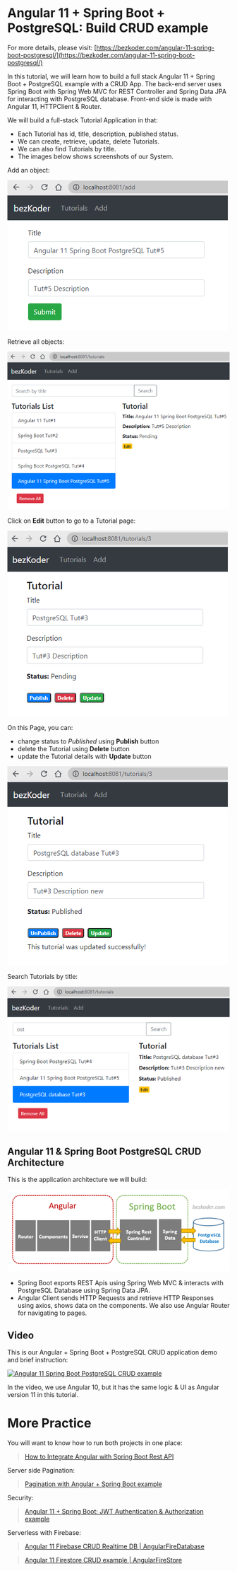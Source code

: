# Angular 11 + Spring Boot + PostgreSQL: Build CRUD example

For more details, please visit:
[https://bezkoder.com/angular-11-spring-boot-postgresql/](https://bezkoder.com/angular-11-spring-boot-postgresql/)

In this tutorial, we will learn how to build a full stack Angular 11 + Spring Boot + PostgreSQL example with a CRUD App. The back-end server uses Spring Boot with Spring Web MVC for REST Controller and Spring Data JPA for interacting with PostgreSQL database. Front-end side is made with Angular 11, HTTPClient & Router.

We will build a full-stack Tutorial Application in that:

- Each Tutorial has id, title, description, published status.
- We can create, retrieve, update, delete Tutorials.
- We can also find Tutorials by title.
- The images below shows screenshots of our System.

Add an object:

![angular-11-spring-boot-postgresql-example-crud-create-tutorial](angular-11-spring-boot-postgresql-example-crud-create-tutorial.png)

Retrieve all objects:

![angular-11-spring-boot-postgresql-example-crud-retrieve-all-tutorial](angular-11-spring-boot-postgresql-example-crud-retrieve-all-tutorial.png)

Click on **Edit** button to go to a Tutorial page:

![angular-11-spring-boot-postgresql-example-crud-retrieve-one-tutorial](angular-11-spring-boot-postgresql-example-crud-retrieve-one-tutorial.png)

On this Page, you can:

- change status to *Published* using **Publish** button
- delete the Tutorial using **Delete** button
- update the Tutorial details with **Update** button

![angular-11-spring-boot-postgresql-example-crud-update-tutorial](angular-11-spring-boot-postgresql-example-crud-update-tutorial.png)

Search Tutorials by title:

![angular-11-spring-boot-postgresql-example-crud-search-tutorial](angular-11-spring-boot-postgresql-example-crud-search-tutorial.png)

## Angular 11 & Spring Boot PostgreSQL CRUD Architecture
This is the application architecture we will build:

![angular-11-spring-boot-postgresql-example-crud-architecture](angular-11-spring-boot-postgresql-example-crud-architecture.png)

- Spring Boot exports REST Apis using Spring Web MVC & interacts with PostgreSQL Database using Spring Data JPA.
- Angular Client sends HTTP Requests and retrieve HTTP Responses using axios, shows data on the components. We also use Angular Router for navigating to pages.

## Video
This is our Angular + Spring Boot + PostgreSQL CRUD application demo and brief instruction:

[![Angular 11 Spring Boot PostgreSQL CRUD example](http://img.youtube.com/vi/V4m7to1GoRs/0.jpg)](http://www.youtube.com/watch?v=V4m7to1GoRs "Angular 11 Spring Boot PostgreSQL CRUD example")

In the video, we use Angular 10, but it has the same logic & UI as Angular version 11 in this tutorial.

# More Practice

You will want to know how to run both projects in one place:
> [How to Integrate Angular with Spring Boot Rest API](https://bezkoder.com/integrate-angular-spring-boot/)

Server side Pagination:
> [Pagination with Angular + Spring Boot example](https://bezkoder.com/pagination-angular-10-spring-boot/)

Security:
> [Angular 11 + Spring Boot: JWT Authentication & Authorization example](https://bezkoder.com/angular-11-spring-boot-jwt-auth/)

Serverless with Firebase:
> [Angular 11 Firebase CRUD Realtime DB | AngularFireDatabase](https://bezkoder.com/angular-11-firebase-crud/)

> [Angular 11 Firestore CRUD example | AngularFireStore](https://bezkoder.com/angular-11-firestore-crud-angularfirestore/)
